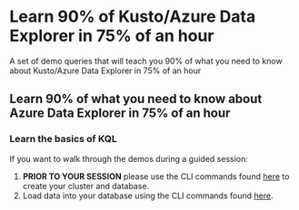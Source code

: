 # Learn 90% of Kusto/Azure Data Explorer in 75% of an hour

A set of demo queries that will teach you 90% of what you need to know about Kusto/Azure Data Explorer in 75% of an hour

## Learn 90% of what you need to know about Azure Data Explorer in 75% of an hour

### Learn the basics of KQL

If you want to walk through the demos during a guided session:

1. **PRIOR TO YOUR SESSION** please use the CLI commands found [here](CreateViaCLI.md) to create your cluster and database.
1. Load data into your database using the CLI commands found [here](Ingest.md).

